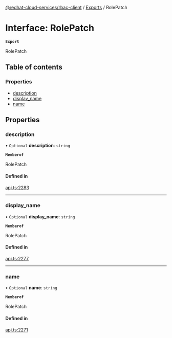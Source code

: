 [@redhat-cloud-services/rbac-client](../README.md) / [Exports](../modules.md) / RolePatch

# Interface: RolePatch

**`Export`**

RolePatch

## Table of contents

### Properties

- [description](RolePatch.md#description)
- [display\_name](RolePatch.md#display_name)
- [name](RolePatch.md#name)

## Properties

### description

• `Optional` **description**: `string`

**`Memberof`**

RolePatch

#### Defined in

[api.ts:2283](https://github.com/RedHatInsights/javascript-clients/blob/main/packages/rbac/api.ts#L2283)

___

### display\_name

• `Optional` **display\_name**: `string`

**`Memberof`**

RolePatch

#### Defined in

[api.ts:2277](https://github.com/RedHatInsights/javascript-clients/blob/main/packages/rbac/api.ts#L2277)

___

### name

• `Optional` **name**: `string`

**`Memberof`**

RolePatch

#### Defined in

[api.ts:2271](https://github.com/RedHatInsights/javascript-clients/blob/main/packages/rbac/api.ts#L2271)
